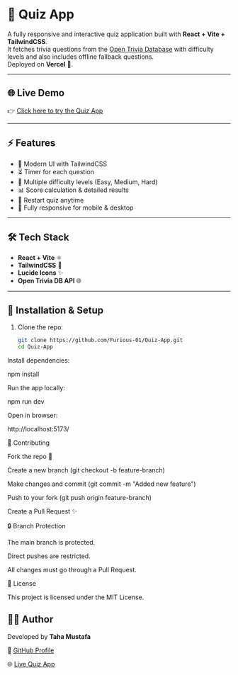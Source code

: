 # 🎯 Quiz App

A fully responsive and interactive quiz application built with **React + Vite + TailwindCSS**.  
It fetches trivia questions from the [Open Trivia Database](https://opentdb.com/) with difficulty levels and also includes offline fallback questions.  
Deployed on **Vercel** 🚀.

---

## 🌐 Live Demo

👉 [Click here to try the Quiz App](https://quiz-app-pied-eta.vercel.app)

---

## ⚡ Features

- 🎨 Modern UI with TailwindCSS  
- ⏳ Timer for each question  
- 🧩 Multiple difficulty levels (Easy, Medium, Hard)  
- 📊 Score calculation & detailed results  
- 🔄 Restart quiz anytime  
- 📱 Fully responsive for mobile & desktop  

---

## 🛠️ Tech Stack

- **React + Vite** ⚛️  
- **TailwindCSS** 🎨  
- **Lucide Icons** ✨  
- **Open Trivia DB API** 🌐  

---

## 🚀 Installation & Setup

1. Clone the repo:
   ```bash
   git clone https://github.com/Furious-01/Quiz-App.git
   cd Quiz-App
   
Install dependencies:

npm install


Run the app locally:

npm run dev


Open in browser:

http://localhost:5173/



🤝 Contributing

Fork the repo 🍴

Create a new branch (git checkout -b feature-branch)

Make changes and commit (git commit -m "Added new feature")

Push to your fork (git push origin feature-branch)

Create a Pull Request ✨

🔒 Branch Protection

The main branch is protected.

Direct pushes are restricted.

All changes must go through a Pull Request.

📜 License

This project is licensed under the MIT License.


## 👨‍💻 Author  

Developed by **Taha Mustafa**  

🔗 [GitHub Profile](https://github.com/Furious-01)  

🌐 [Live Quiz App](https://quiz-app-pied-eta.vercel.app)
